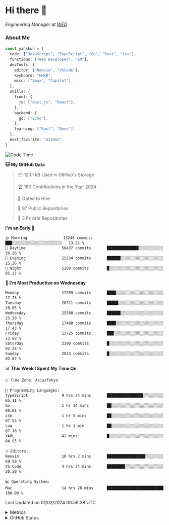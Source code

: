 # Hi there&nbsp;:wave:

<!-- ![Alt text](https://spotify-recently-played-readme.vercel.app/api?user=31kynbuubkiu3r4qh4hjuaglhfay) -->

_Engineering Manager at [WED](https://github.com/wedinc)_

### About Me

```ts
const yanskun = {
  code: ["JavaScript", "TypeScript", "Go", "Rust", "Lua"],
  functions: ["Web Developer", "EM"],
  devTools: {
    editor: ["Neovim", "VSCode"],
    keyboard: "HHKB",
    misc: ["tmux", "Copilot"],
  },
  skills: {
    front: {
      js: ["Nuxt.js", "React"],
    },
    backend: {
      go: ["Echo"],
    },
    learning: ["Rust", "Deno"],
  },
  most_favirite: "GitHub",
}
```

<!--START_SECTION:waka-->
![Code Time](http://img.shields.io/badge/Code%20Time-678%20hrs%2046%20mins-blue)

**🐱 My GitHub Data** 

> 📦 123.1 kB Used in GitHub's Storage 
 > 
> 🏆 180 Contributions in the Year 2024
 > 
> 💼 Opted to Hire
 > 
> 📜 97 Public Repositories 
 > 
> 🔑 3 Private Repositories 
 > 
**I'm an Early 🐤** 

```text
🌞 Morning                13248 commits       ███░░░░░░░░░░░░░░░░░░░░░░   13.21 % 
🌆 Daytime                56437 commits       ██████████████░░░░░░░░░░░   56.26 % 
🌃 Evening                25334 commits       ██████░░░░░░░░░░░░░░░░░░░   25.26 % 
🌙 Night                  5289 commits        █░░░░░░░░░░░░░░░░░░░░░░░░   05.27 % 
```
📅 **I'm Most Productive on Wednesday** 

```text
Monday                   17789 commits       ████░░░░░░░░░░░░░░░░░░░░░   17.73 % 
Tuesday                  20711 commits       █████░░░░░░░░░░░░░░░░░░░░   20.65 % 
Wednesday                25380 commits       ██████░░░░░░░░░░░░░░░░░░░   25.30 % 
Thursday                 17480 commits       ████░░░░░░░░░░░░░░░░░░░░░   17.43 % 
Friday                   13725 commits       ███░░░░░░░░░░░░░░░░░░░░░░   13.68 % 
Saturday                 2390 commits        █░░░░░░░░░░░░░░░░░░░░░░░░   02.38 % 
Sunday                   2833 commits        █░░░░░░░░░░░░░░░░░░░░░░░░   02.82 % 
```


📊 **This Week I Spent My Time On** 

```text
🕑︎ Time Zone: Asia/Tokyo

💬 Programming Languages: 
TypeScript               9 hrs 24 mins       ████████████████░░░░░░░░░   65.11 % 
Go                       1 hr 14 mins        ██░░░░░░░░░░░░░░░░░░░░░░░   08.61 % 
zsh                      1 hr 5 mins         ██░░░░░░░░░░░░░░░░░░░░░░░   07.55 % 
Lua                      1 hr 1 min          ██░░░░░░░░░░░░░░░░░░░░░░░   07.10 % 
YAML                     42 mins             █░░░░░░░░░░░░░░░░░░░░░░░░   04.95 % 

🔥 Editors: 
Neovim                   10 hrs 2 mins       █████████████████░░░░░░░░   69.50 % 
VS Code                  4 hrs 24 mins       ████████░░░░░░░░░░░░░░░░░   30.50 % 

💻 Operating System: 
Mac                      14 hrs 26 mins      █████████████████████████   100.00 % 
```


 Last Updated on 01/02/2024 00:59:38 UTC
<!--END_SECTION:waka-->

<details>
  <summary>Metrics</summary>
  <img src="https://github.com/yanskun/yanskun/blob/main/github-metrics.svg" alt="Metrics">
</details>

<details>
  <summary>GitHub Status</summary>
  <picture>
    <source media="(prefers-color-scheme: dark)" srcset="https://raw.githubusercontent.com/yanskun/yanskun/master/profile-summary-card-output/nord_dark/0-profile-details.svg">
   <img src="https://raw.githubusercontent.com/yanskun/yanskun/master/profile-summary-card-output/default/0-profile-details.svg">
  </picture>
  <br>
  <picture>
    <source media="(prefers-color-scheme: dark)" srcset="https://raw.githubusercontent.com/yanskun/yanskun/master/profile-summary-card-output/nord_dark/1-repos-per-language.svg">
   <img src="https://raw.githubusercontent.com/yanskun/yanskun/master/profile-summary-card-output/default/1-repos-per-language.svg">
  </picture>
  <picture>
    <source media="(prefers-color-scheme: dark)" srcset="https://raw.githubusercontent.com/yanskun/yanskun/master/profile-summary-card-output/nord_dark/2-most-commit-language.svg">
   <img src="https://raw.githubusercontent.com/yanskun/yanskun/master/profile-summary-card-output/default/2-most-commit-language.svg">
  </picture>
  <br>
  <picture>
    <source media="(prefers-color-scheme: dark)" srcset="https://raw.githubusercontent.com/yanskun/yanskun/master/profile-summary-card-output/nord_dark/3-stats.svg">
   <img src="https://raw.githubusercontent.com/yanskun/yanskun/master/profile-summary-card-output/default/3-stats.svg">
  </picture>
  <picture>
    <source media="(prefers-color-scheme: dark)" srcset="https://raw.githubusercontent.com/yanskun/yanskun/master/profile-summary-card-output/nord_dark/4-productive-time.svg">
   <img src="https://raw.githubusercontent.com/yanskun/yanskun/master/profile-summary-card-output/default/4-productive-time.svg">
  </picture>
</details>
